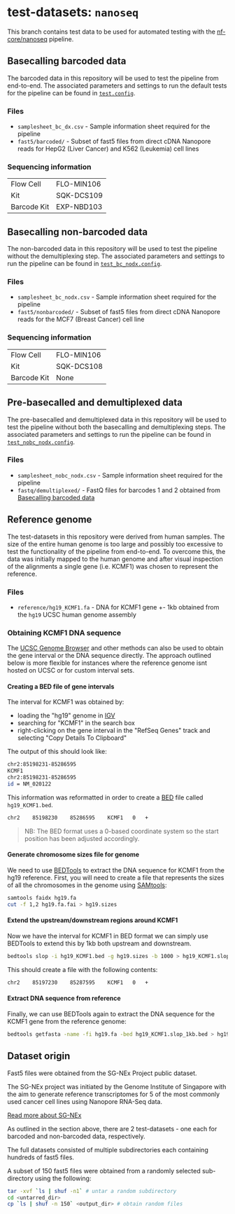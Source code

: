 # test-datasets: `nanoseq`

This branch contains test data to be used for automated testing with the [nf-core/nanoseq](https://github.com/nf-core/nanoseq) pipeline.

## Basecalling barcoded data

The barcoded data in this repository will be used to test the pipeline from end-to-end. The associated parameters and settings to run the default tests for the pipeline can be found in [`test.config`](https://github.com/nf-core/nanoseq/blob/master/conf/test.config).

### Files

* `samplesheet_bc_dx.csv` - Sample information sheet required for the pipeline
* `fast5/barcoded/` - Subset of fast5 files from direct cDNA Nanopore reads for HepG2 (Liver Cancer) and K562 (Leukemia) cell lines

### Sequencing information

|             |         	 |
|-------------|------------|
| Flow Cell   | FLO-MIN106 |
| Kit         | SQK-DCS109 |
| Barcode Kit | EXP-NBD103 |

## Basecalling non-barcoded data

The non-barcoded data in this repository will be used to test the pipeline without the demultiplexing step. The associated parameters and settings to run the pipeline can be found in [`test_bc_nodx.config`](https://github.com/nf-core/nanoseq/blob/master/conf/test_bc_nodx.config).

### Files

* `samplesheet_bc_nodx.csv` - Sample information sheet required for the pipeline
* `fast5/nonbarcoded/` - Subset of fast5 files from direct cDNA Nanopore reads for the MCF7 (Breast Cancer) cell line

### Sequencing information

|             |         	 |
|-------------|------------|
| Flow Cell   | FLO-MIN106 |
| Kit         | SQK-DCS108 |
| Barcode Kit | None    	 |

## Pre-basecalled and demultiplexed data

The pre-basecalled and demultiplexed data in this repository will be used to test the pipeline without both the basecalling and demultiplexing steps. The associated parameters and settings to run the pipeline can be found in [`test_nobc_nodx.config`](https://github.com/nf-core/nanoseq/blob/master/conf/test_nobc_nodx.config).

### Files

* `samplesheet_nobc_nodx.csv` - Sample information sheet required for the pipeline
* `fastq/demultiplexed/` - FastQ files for barcodes 1 and 2 obtained from [Basecalling barcoded data](#basecalling-barcoded-data)

## Reference genome

The test-datasets in this repository were derived from human samples. The size of the entire human genome is too large and possibly too excessive to test the functionality of the pipeline from end-to-end. To overcome this, the data was initially mapped to the human genome and after visual inspection of the alignments a single gene (i.e. KCMF1) was chosen to represent the reference.

### Files

* `reference/hg19_KCMF1.fa` - DNA for KCMF1 gene +- 1kb obtained from the `hg19` UCSC human genome assembly

### Obtaining KCMF1 DNA sequence

The [UCSC Genome Browser](https://genome.ucsc.edu) and other methods can also be used to obtain the gene interval or the DNA sequence directly. The approach outlined below is more flexible for instances where the reference genome isnt hosted on UCSC or for custom interval sets.

#### Creating a BED file of gene intervals

The interval for KCMF1 was obtained by:
* loading the "hg19" genome in [IGV](http://software.broadinstitute.org/software/igv/)
* searching for "KCMF1" in the search box
* right-clicking on the gene interval in the "RefSeq Genes" track and selecting "Copy Details To Clipboard"

The output of this should look like:

```bash
chr2:85198231-85286595
KCMF1
chr2:85198231-85286595
id = NM_020122
```

This information was reformatted in order to create a [BED](https://genome.ucsc.edu/FAQ/FAQformat.html#format1) file called `hg19_KCMF1.bed`.

```bash
chr2    85198230    85286595    KCMF1   0   +
```

> NB: The BED format uses a 0-based coordinate system so the start position has been adjusted accordingly.

#### Generate chromosome sizes file for genome

We need to use [BEDTools](https://github.com/arq5x/bedtools2/) to extract the DNA sequence for KCMF1 from the hg19 reference. First, you will need to create a file that represents the sizes of all the chromosomes in the genome using [SAMtools](https://sourceforge.net/projects/samtools/files/samtools/):

```bash
samtools faidx hg19.fa
cut -f 1,2 hg19.fa.fai > hg19.sizes
```

#### Extend the upstream/downstream regions around KCMF1

Now we have the interval for KCMF1 in BED format we can simply use BEDTools to extend this by 1kb both upstream and downstream.

```bash
bedtools slop -i hg19_KCMF1.bed -g hg19.sizes -b 1000 > hg19_KCMF1.slop_1kb.bed
```

This should create a file with the following contents:

```bash
chr2    85197230    85287595    KCMF1   0   +
```

#### Extract DNA sequence from reference

Finally, we can use BEDTools again to extract the DNA sequence for the KCMF1 gene from the reference genome:

```bash
bedtools getfasta -name -fi hg19.fa -bed hg19_KCMF1.slop_1kb.bed > hg19_KCMF1.fa
```

## Dataset origin

Fast5 files were obtained from the SG-NEx Project public dataset.

The SG-NEx project was initiated by the Genome Institute of Singapore with the aim to generate reference transcriptomes for 5 of the most commonly used cancer cell lines using Nanopore RNA-Seq data.

[Read more about SG-NEx](https://github.com/GoekeLab/sg-nex-data)

As outlined in the section above, there are 2 test-datasets - one each for barcoded and non-barcoded data, respectively.

The full datasets consisted of multiple subdirectories each containing hundreds of fast5 files.

A subset of 150 fast5 files were obtained from a randomly selected sub-directory using the following:

```bash
tar -xvf `ls | shuf -n1` # untar a random subdirectory
cd <untarred_dir>
cp `ls | shuf -n 150` <output_dir> # obtain random files
```
